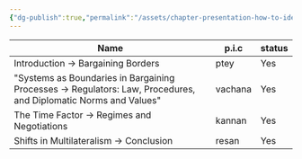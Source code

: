 ```yaml
---
{"dg-publish":true,"permalink":"/assets/chapter-presentation-how-to-identify-and-assess-a-foreign-policy-by-jean-frdric-morin-jonathan-paquin/reading-tasks/"}
---
```


|Name|p.i.c|status|
|---|---|---|
|Introduction → Bargaining Borders|ptey|Yes|
|"Systems as Boundaries in Bargaining Processes → Regulators: Law, Procedures, and Diplomatic Norms and Values"|vachana|Yes|
|The Time Factor → Regimes and Negotiations|kannan|Yes|
|Shifts in Multilateralism → Conclusion|resan|Yes|